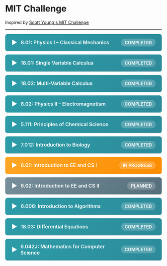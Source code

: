 # MIT Challenge

Inspired by [Scott Young's MIT Challenge](https://www.scotthyoung.com/blog/myprojects/mit-challenge-2/)

---

<style>
.course-item { margin-bottom: 10px; border-radius: 8px; overflow: hidden; }
.course-header { background: linear-gradient(135deg, #2d9da8 0%, #2d8a9a 100%); color: white; padding: 15px 20px; cursor: pointer; font-weight: 600; font-size: 16px; display: flex; align-items: center; transition: all 0.3s ease; user-select: none; }
.course-header:hover { background: linear-gradient(135deg, #3ab0bd 0%, #359faf 100%); transform: translateX(5px); }
.course-header.completed { background: linear-gradient(135deg, #2d9da8 0%, #2d8a9a 100%); }
.course-header.in-progress { background: linear-gradient(135deg, #ffa726 0%, #fb8c00 100%); }
.course-header.not-started { background: linear-gradient(135deg, #78909c 0%, #546e7a 100%); }
.course-toggle { margin-right: 10px; font-size: 20px; transition: transform 0.3s ease; display: inline-block; width: 20px; }
.course-toggle.open { transform: rotate(90deg); }
.course-status { margin-left: auto; font-size: 14px; background: rgba(255,255,255,0.2); padding: 4px 12px; border-radius: 12px; }
.course-content { max-height: 0; overflow: hidden; transition: max-height 0.3s ease; background: #f8f9fa; border: 1px solid #e0e0e0; border-top: none; }
.course-content.open { max-height: 1000px; padding: 20px; }
.course-content ul { list-style: none; padding-left: 0; }
.course-content li { padding: 8px 0; border-bottom: 1px solid #e0e0e0; }
.course-content li:last-child { border-bottom: none; }
.course-content strong { color: #2d9da8; display: inline-block; min-width: 100px; }
.rating-badge { background: #2d9da8; color: white; padding: 2px 8px; border-radius: 4px; font-size: 12px; margin-left: 10px; }
</style>

<script>
document.addEventListener('DOMContentLoaded', function() {
  const headers = document.querySelectorAll('.course-header');
  headers.forEach(header => {
    header.addEventListener('click', function() {
      const content = this.nextElementSibling;
      const toggle = this.querySelector('.course-toggle');
      content.classList.toggle('open');
      toggle.classList.toggle('open');
    });
  });
});
</script>

<div class="course-item">
  <div class="course-header completed">
    <span class="course-toggle">▶</span>
    <span>8.01: Physics I – Classical Mechanics</span>
    <span class="course-status">COMPLETED</span>
  </div>
  <div class="course-content">
    <ul>
      <li><strong>Course:</strong> <a href="https://ocw.mit.edu/courses/8-01-physics-i-classical-mechanics-fall-1999/" target="_blank">MIT OCW</a></li>
      <li><strong>Video:</strong> <a href="https://www.youtube.com/playlist?list=PLUl4u3cNGP62QZp1G0Y2bKpL6R3F0bF1O" target="_blank">Walter Lewin Lectures</a></li>
      <li><strong>Rating:</strong> <span class="rating-badge">5/5</span></li>
    </ul>
  </div>
</div>

<div class="course-item">
  <div class="course-header completed">
    <span class="course-toggle">▶</span>
    <span>18.01: Single Variable Calculus</span>
    <span class="course-status">COMPLETED</span>
  </div>
  <div class="course-content">
    <ul>
      <li><strong>Course:</strong> <a href="https://ocw.mit.edu/courses/18-01-single-variable-calculus-fall-2006/" target="_blank">MIT OCW</a></li>
      <li><strong>Rating:</strong> <span class="rating-badge">5/5</span></li>
    </ul>
  </div>
</div>

<div class="course-item">
  <div class="course-header completed">
    <span class="course-toggle">▶</span>
    <span>18.02: Multi-Variable Calculus</span>
    <span class="course-status">COMPLETED</span>
  </div>
  <div class="course-content">
    <ul>
      <li><strong>Course:</strong> <a href="https://ocw.mit.edu/courses/18-02-multivariable-calculus-fall-2007/" target="_blank">MIT OCW</a></li>
      <li><strong>Rating:</strong> <span class="rating-badge">4/5</span></li>
    </ul>
  </div>
</div>

<div class="course-item">
  <div class="course-header completed">
    <span class="course-toggle">▶</span>
    <span>8.02: Physics II – Electromagnetism</span>
    <span class="course-status">COMPLETED</span>
  </div>
  <div class="course-content">
    <ul>
      <li><strong>Course:</strong> <a href="https://ocw.mit.edu/courses/8-02-physics-ii-electricity-and-magnetism-spring-2007/" target="_blank">MIT OCW</a></li>
      <li><strong>Rating:</strong> <span class="rating-badge">5/5</span></li>
    </ul>
  </div>
</div>

<div class="course-item">
  <div class="course-header completed">
    <span class="course-toggle">▶</span>
    <span>5.111: Principles of Chemical Science</span>
    <span class="course-status">COMPLETED</span>
  </div>
  <div class="course-content">
    <ul>
      <li><strong>Course:</strong> <a href="https://ocw.mit.edu/courses/5-111-principles-of-chemical-science-fall-2008/" target="_blank">MIT OCW</a></li>
      <li><strong>Rating:</strong> <span class="rating-badge">4/5</span></li>
    </ul>
  </div>
</div>

<div class="course-item">
  <div class="course-header completed">
    <span class="course-toggle">▶</span>
    <span>7.012: Introduction to Biology</span>
    <span class="course-status">COMPLETED</span>
  </div>
  <div class="course-content">
    <ul>
      <li><strong>Course:</strong> <a href="https://ocw.mit.edu/courses/7-012-introduction-to-biology-fall-2004/" target="_blank">MIT OCW</a></li>
      <li><strong>Rating:</strong> <span class="rating-badge">4/5</span></li>
    </ul>
  </div>
</div>

<div class="course-item">
  <div class="course-header in-progress">
    <span class="course-toggle">▶</span>
    <span>6.01: Introduction to EE and CS I</span>
    <span class="course-status">IN PROGRESS</span>
  </div>
  <div class="course-content">
    <ul>
      <li><strong>Course:</strong> <a href="https://ocw.mit.edu/courses/6-01-introduction-to-electrical-engineering-and-computer-science-i-spring-2011/" target="_blank">MIT OCW</a></li>
    </ul>
  </div>
</div>

<div class="course-item">
  <div class="course-header not-started">
    <span class="course-toggle">▶</span>
    <span>6.02: Introduction to EE and CS II</span>
    <span class="course-status">PLANNED</span>
  </div>
  <div class="course-content">
    <ul>
      <li><strong>Course:</strong> <a href="https://ocw.mit.edu/courses/6-02-introduction-to-electrical-engineering-and-computer-science-ii-spring-2012/" target="_blank">MIT OCW</a></li>
    </ul>
  </div>
</div>

<div class="course-item">
  <div class="course-header completed">
    <span class="course-toggle">▶</span>
    <span>6.006: Introduction to Algorithms</span>
    <span class="course-status">COMPLETED</span>
  </div>
  <div class="course-content">
    <ul>
      <li><strong>Course:</strong> <a href="https://ocw.mit.edu/courses/6-006-introduction-to-algorithms-fall-2011/" target="_blank">MIT OCW</a></li>
      <li><strong>Rating:</strong> <span class="rating-badge">5/5</span></li>
    </ul>
  </div>
</div>

<div class="course-item">
  <div class="course-header completed">
    <span class="course-toggle">▶</span>
    <span>18.03: Differential Equations</span>
    <span class="course-status">COMPLETED</span>
  </div>
  <div class="course-content">
    <ul>
      <li><strong>Course:</strong> <a href="https://ocw.mit.edu/courses/18-03-differential-equations-spring-2010/" target="_blank">MIT OCW</a></li>
      <li><strong>Rating:</strong> <span class="rating-badge">4/5</span></li>
    </ul>
  </div>
</div>

<div class="course-item">
  <div class="course-header completed">
    <span class="course-toggle">▶</span>
    <span>6.042J: Mathematics for Computer Science</span>
    <span class="course-status">COMPLETED</span>
  </div>
  <div class="course-content">
    <ul>
      <li><strong>Course:</strong> <a href="https://ocw.mit.edu/courses/6-042j-mathematics-for-computer-science-fall-2010/" target="_blank">MIT OCW</a></li>
      <li><strong>Rating:</strong> <span class="rating-badge">5/5</span></li>
    </ul>
  </div>
</div>
